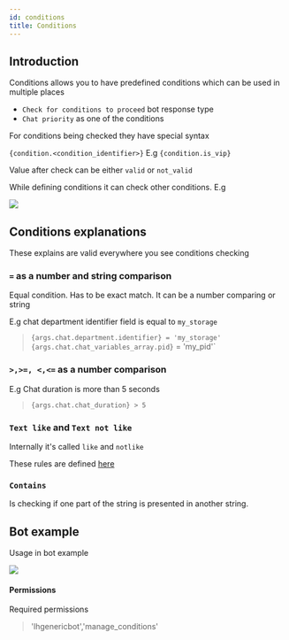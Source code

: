 ```yaml
---
id: conditions
title: Conditions
---
```


## Introduction

Conditions allows you to have predefined conditions which can be used in multiple places

* `Check for conditions to proceed` bot response type
* `Chat priority` as one of the conditions

For conditions being checked they have special syntax

`{condition.<condition_identifier>}` E.g `{condition.is_vip}`

Value after check can be either `valid` or `not_valid`

While defining conditions it can check other conditions. E.g

![](/img/bot/condition.png)

## Conditions explanations

These explains are valid everywhere you see conditions checking

### `=` as a number and string comparison

Equal condition. Has to be exact match. It can be a number comparing or string

E.g chat department identifier field is equal to `my_storage`

> `{args.chat.department.identifier} = 'my_storage'`
> `{args.chat.chat_variables_array.pid}` = 'my_pid'`

### `>,>=, <,<=` as a number comparison

E.g Chat duration is more than 5 seconds
> `{args.chat.chat_duration} > 5`

### `Text like` and `Text not like`

Internally it's called `like` and `notlike`

These rules are defined [here](bot/triggers.md#custom-text-matching)

### `Contains`

Is checking if one part of the string is presented in another string.

## Bot example

Usage in bot example

![](/img/bot/check-condition.png)

#### Permissions

Required permissions

> 'lhgenericbot','manage_conditions'

